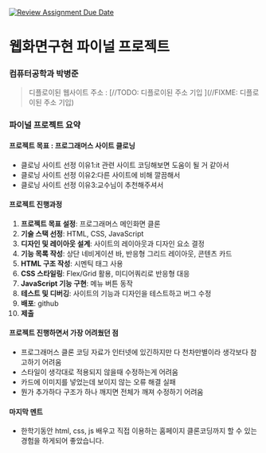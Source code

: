 [![Review Assignment Due Date](https://classroom.github.com/assets/deadline-readme-button-22041afd0340ce965d47ae6ef1cefeee28c7c493a6346c4f15d667ab976d596c.svg)](https://classroom.github.com/a/p5Ba1kFH)
# 웹화면구현 파이널 프로젝트

### 컴퓨터공학과 박병준
> 디플로이된 웹사이트 주소 : [//TODO: 디플로이된 주소 기입 ](//FIXME: 디플로이된 주소 기입)

### 파이널 프로젝트 요약

#### 프로젝트 목표 : 프로그래머스 사이트 클로닝 
- 클로닝 사이트 선정 이유1:it 관련 사이트 코딩해보면 도움이 될 거 같아서
- 클로닝 사이트 선정 이유2:다른 사이트에 비해 깔끔해서
- 클로닝 사이트 선정 이유3:교수님이 추천해주셔서

#### 프로젝트 진행과정
1. **프로젝트 목표 설정**: 프로그래머스 메인화면 클론
1. **기술 스택 선정**: HTML, CSS, JavaScript
1. **디자인 및 레이아웃 설계**: 사이트의 레이아웃과 디자인 요소 결정
1. **기능 목록 작성**: 상단 네비게이션 바, 반응형 그리드 레이아웃, 콘텐츠 카드
1. **HTML 구조 작성**: 시멘틱 태그 사용
1. **CSS 스타일링**: Flex/Grid 활용, 미디어쿼리로 반응형 대응
1. **JavaScript 기능 구현**: 메뉴 버튼 동작
1. **테스트 및 디버깅**: 사이트의 기능과 디자인을 테스트하고 버그 수정
1. **배포**: github
1. **제출**

#### 프로젝트 진행하면서 가장 어려웠던 점
- 프로그래머스 클론 코딩 자료가 인터넷에 있긴하지만 다 천차만별이라 생각보다 참고하기 어려움
- 스타일이 생각대로 적용되지 않을때 수정하는게 어려움
- 카드에 이미지를 넣었는데 보이지 않는 오류 해결 실패
- 뭔가 추가하다 구조가 하나 깨지면 전체가 깨져 수정하기 어려움

#### 마지막 멘트
- 한학기동안 html, css, js 배우고 직접 이용하는 홈페이지 클론코딩까지 할 수 있는 경험을 하게되어 좋았습니다.